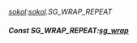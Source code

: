 _[sokol](../../modules/sokol/sokol-module.md):[sokol](../../modules/sokol/sokol-module.md).SG\_WRAP\_REPEAT_
##### Const SG\_WRAP\_REPEAT:[sg_wrap](../../modules/sokol/sokol-sg_wrap.md)
